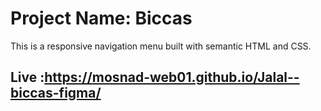 # Project Name: Biccas 

This is a responsive navigation menu built with semantic HTML and CSS. 


## Live :https://mosnad-web01.github.io/Jalal--biccas-figma/
